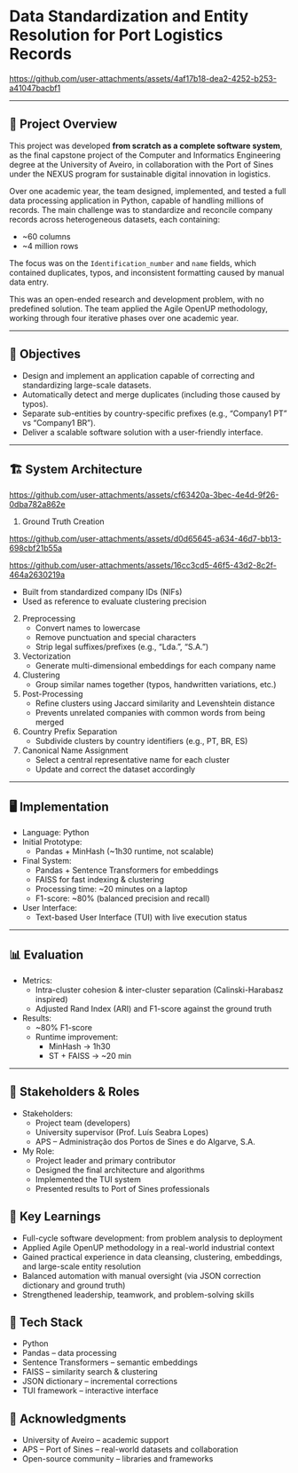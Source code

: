 # Data Standardization and Entity Resolution for Port Logistics Records

https://github.com/user-attachments/assets/4af17b18-dea2-4252-b253-a41047bacbf1

---

## 📌 Project Overview        
This project was developed **from scratch as a complete software system**,
as the final capstone project of the Computer and Informatics Engineering degree
at the University of Aveiro, in collaboration with the Port of Sines under the
NEXUS program for sustainable digital innovation in logistics.

Over one academic year, the team designed, implemented, and tested a full data
processing application in Python, capable of handling millions of records.
The main challenge was to standardize and reconcile company records across
heterogeneous datasets, each containing:
- ~60 columns
- ~4 million rows

The focus was on the `Identification_number` and `name` fields, which contained
duplicates, typos, and inconsistent formatting caused by manual data entry.

This was an open-ended research and development problem, with no predefined solution.
The team applied the Agile OpenUP methodology, working through four iterative
phases over one academic year.

---

## 🎯 Objectives
- Design and implement an application capable of correcting and standardizing
  large-scale datasets.
- Automatically detect and merge duplicates (including those caused by typos).
- Separate sub-entities by country-specific prefixes (e.g., “Company1 PT” vs “Company1 BR”).
- Deliver a scalable software solution with a user-friendly interface.

--- 

## 🏗️ System Architecture

https://github.com/user-attachments/assets/cf63420a-3bec-4e4d-9f26-0dba782a862e


1. Ground Truth Creation

https://github.com/user-attachments/assets/d0d65645-a634-46d7-bb13-698cbf21b55a



https://github.com/user-attachments/assets/16cc3cd5-46f5-43d2-8c2f-464a2630219a


   - Built from standardized company IDs (NIFs)
   - Used as reference to evaluate clustering precision
2. Preprocessing
   - Convert names to lowercase
   - Remove punctuation and special characters
   - Strip legal suffixes/prefixes (e.g., “Lda.”, “S.A.”)
3. Vectorization
   - Generate multi-dimensional embeddings for each company name
4. Clustering
   - Group similar names together (typos, handwritten variations, etc.)
5. Post-Processing
   - Refine clusters using Jaccard similarity and Levenshtein distance
   - Prevents unrelated companies with common words from being merged
6. Country Prefix Separation
   - Subdivide clusters by country identifiers (e.g., PT, BR, ES)
7. Canonical Name Assignment
   - Select a central representative name for each cluster
   - Update and correct the dataset accordingly

---

## 🖥️ Implementation
- Language: Python
- Initial Prototype:
  - Pandas + MinHash (~1h30 runtime, not scalable)
- Final System:
  - Pandas + Sentence Transformers for embeddings
  - FAISS for fast indexing & clustering
  - Processing time: ~20 minutes on a laptop
  - F1-score: ~80% (balanced precision and recall)
- User Interface:
  - Text-based User Interface (TUI) with live execution status

---

## 📊 Evaluation
- Metrics:
  - Intra-cluster cohesion & inter-cluster separation (Calinski-Harabasz inspired)
  - Adjusted Rand Index (ARI) and F1-score against the ground truth
- Results:
  - ~80% F1-score
  - Runtime improvement:
    - MinHash → 1h30
    - ST + FAISS → ~20 min

---

## 👥 Stakeholders & Roles
- Stakeholders:
  - Project team (developers)
  - University supervisor (Prof. Luís Seabra Lopes)
  - APS – Administração dos Portos de Sines e do Algarve, S.A.
- My Role:
  - Project leader and primary contributor
  - Designed the final architecture and algorithms
  - Implemented the TUI system
  - Presented results to Port of Sines professionals

## 🚀 Key Learnings
- Full-cycle software development: from problem analysis to deployment
- Applied Agile OpenUP methodology in a real-world industrial context
- Gained practical experience in data cleansing, clustering, embeddings,
  and large-scale entity resolution
- Balanced automation with manual oversight (via JSON correction dictionary
  and ground truth)
- Strengthened leadership, teamwork, and problem-solving skills

## 🔧 Tech Stack
- Python
- Pandas – data processing
- Sentence Transformers – semantic embeddings
- FAISS – similarity search & clustering
- JSON dictionary – incremental corrections
- TUI framework – interactive interface

<!-- ## 📂 Suggested Repository Structure
├──  
├── data/              # Sample/anonymized datasets
├── src/               # Source code
│   ├── preprocessing/ # Cleaning functions
│   ├── vectorization/ # Sentence Transformers
│   ├── clustering/    # FAISS + post-processing
│   ├── evaluation/    # Metrics and F1-score analysis
│   ├── tui/           # Text-based user interface
│   └── utils/         # Helper scripts
├── README.md          # Project documentation
└── requirements.txt   # Python dependencies -->

## 📢 Acknowledgments
- University of Aveiro – academic support
- APS – Port of Sines – real-world datasets and collaboration
- Open-source community – libraries and frameworks

<!-- # Folder with the final code

## How to run the code?

**NOTE:** This instructions presuppose that you will be using bash.

**1. Get inside the **src/** folder**

**2. Create a virtual enviroment and run it.**
  - How to create a virtual enviroment? Use the following command:
    ```bash
    python3 -m venv venv
    ```

  - How to run the virtual enviroment created? Use the following command:
    ```bash
    source venv/bin/activate
    ```

**3. Install the necessary dependencies using the command:**
```bash 
pip install -r requirements.txt
```

**4. After having the enviroment setuped, you can try the program with the command:**
```bash
python3 main.py
```

## Project Notes

- **The Ground Truth Synonym Map has the following format**

```json
{
  Name_variant: {
    Standard_name: [
      [
        Identification_number
      ]
    ] 
  },
  ...
  Name_variant_n: {
    Standard_name_n: [
      [
        Identification_number_n
      ]
    ] 
  }
}
```

- Possible question: Why is the **Name_variant** value a dictionary and the **Standard_name** value a list of lists?
  1. Because a given **Name_variant** might have multiple **Standard_names** associated with it. In that case, it must be choosen one manually.
  2. Because a given **Standard_name** might be connected to multiple **Identification_numbers**

  **NOTE: All this problems stem from the standard table being wrong. A lot is corrected automatically, but what isn't must be alerted to the user to be manually corrected.**      


- **The Final Version Synonym Map has the following format**
```json
{
  Name_variant1: Standard_name1,
  Name_variant2: Standard_name2,
  ...
  Name_variantN: Standard_nameN
}
``` -->
